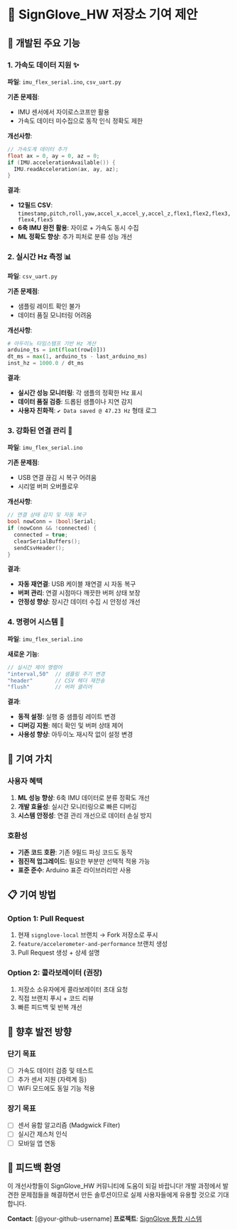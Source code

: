 # 🤝 SignGlove_HW 저장소 기여 제안

## 🎯 개발된 주요 기능

### 1. 가속도 데이터 지원 ✨
**파일**: `imu_flex_serial.ino`, `csv_uart.py`

**기존 문제점**:
- IMU 센서에서 자이로스코프만 활용
- 가속도 데이터 미수집으로 동작 인식 정확도 제한

**개선사항**:
```cpp
// 가속도계 데이터 추가
float ax = 0, ay = 0, az = 0;
if (IMU.accelerationAvailable()) {
  IMU.readAcceleration(ax, ay, az);
}
```

**결과**:
- **12필드 CSV**: `timestamp,pitch,roll,yaw,accel_x,accel_y,accel_z,flex1,flex2,flex3,flex4,flex5`
- **6축 IMU 완전 활용**: 자이로 + 가속도 동시 수집
- **ML 정확도 향상**: 추가 피처로 분류 성능 개선

### 2. 실시간 Hz 측정 📊
**파일**: `csv_uart.py`

**기존 문제점**:
- 샘플링 레이트 확인 불가
- 데이터 품질 모니터링 어려움

**개선사항**:
```python
# 아두이노 타임스탬프 기반 Hz 계산
arduino_ts = int(float(row[0]))
dt_ms = max(1, arduino_ts - last_arduino_ms)
inst_hz = 1000.0 / dt_ms
```

**결과**:
- **실시간 성능 모니터링**: 각 샘플의 정확한 Hz 표시
- **데이터 품질 검증**: 드롭된 샘플이나 지연 감지
- **사용자 친화적**: `✔️ Data saved @ 47.23 Hz` 형태 로그

### 3. 강화된 연결 관리 🔧
**파일**: `imu_flex_serial.ino`

**기존 문제점**:
- USB 연결 끊김 시 복구 어려움
- 시리얼 버퍼 오버플로우

**개선사항**:
```cpp
// 연결 상태 감지 및 자동 복구
bool nowConn = (bool)Serial;
if (nowConn && !connected) {
  connected = true;
  clearSerialBuffers();
  sendCsvHeader();
}
```

**결과**:
- **자동 재연결**: USB 케이블 재연결 시 자동 복구
- **버퍼 관리**: 연결 시점마다 깨끗한 버퍼 상태 보장
- **안정성 향상**: 장시간 데이터 수집 시 안정성 개선

### 4. 명령어 시스템 📝
**파일**: `imu_flex_serial.ino`

**새로운 기능**:
```cpp
// 실시간 제어 명령어
"interval,50"  // 샘플링 주기 변경
"header"       // CSV 헤더 재전송
"flush"        // 버퍼 클리어
```

**결과**:
- **동적 설정**: 실행 중 샘플링 레이트 변경
- **디버깅 지원**: 헤더 확인 및 버퍼 상태 제어
- **사용성 향상**: 아두이노 재시작 없이 설정 변경

## 🎯 기여 가치

### 사용자 혜택
1. **ML 성능 향상**: 6축 IMU 데이터로 분류 정확도 개선
2. **개발 효율성**: 실시간 모니터링으로 빠른 디버깅
3. **시스템 안정성**: 연결 관리 개선으로 데이터 손실 방지

### 호환성
- **기존 코드 호환**: 기존 9필드 파싱 코드도 동작
- **점진적 업그레이드**: 필요한 부분만 선택적 적용 가능
- **표준 준수**: Arduino 표준 라이브러리만 사용

## 📋 기여 방법

### Option 1: Pull Request
1. 현재 `signglove-local` 브랜치 → Fork 저장소로 푸시
2. `feature/accelerometer-and-performance` 브랜치 생성
3. Pull Request 생성 + 상세 설명

### Option 2: 콜라보레이터 (권장)
1. 저장소 소유자에게 콜라보레이터 초대 요청
2. 직접 브랜치 푸시 + 코드 리뷰
3. 빠른 피드백 및 반복 개선

## 🚀 향후 발전 방향

### 단기 목표
- [ ] 가속도 데이터 검증 및 테스트
- [ ] 추가 센서 지원 (자력계 등)
- [ ] WiFi 모드에도 동일 기능 적용

### 장기 목표  
- [ ] 센서 융합 알고리즘 (Madgwick Filter)
- [ ] 실시간 제스처 인식
- [ ] 모바일 앱 연동

## 💬 피드백 환영

이 개선사항들이 SignGlove_HW 커뮤니티에 도움이 되길 바랍니다!
개발 과정에서 발견한 문제점들을 해결하면서 만든 솔루션이므로 
실제 사용자들에게 유용할 것으로 기대합니다.

**Contact**: [@your-github-username] 
**프로젝트**: [SignGlove 통합 시스템](https://github.com/your-repo/SignGlove)
